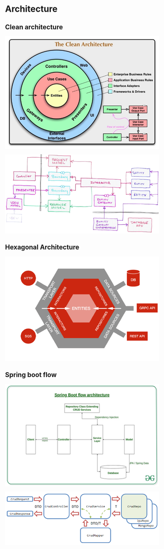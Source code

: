 # Architecture

## Clean architecture

![](./images/clean_architecture.jpeg)

![](./images/clean_architecture_2.png)

## Hexagonal Architecture

![](./images/hexagonal.png)

## Spring boot flow

![](./images/spring_boot_flow.jpg)

![](./images/spring_boot_flow_2.png)

